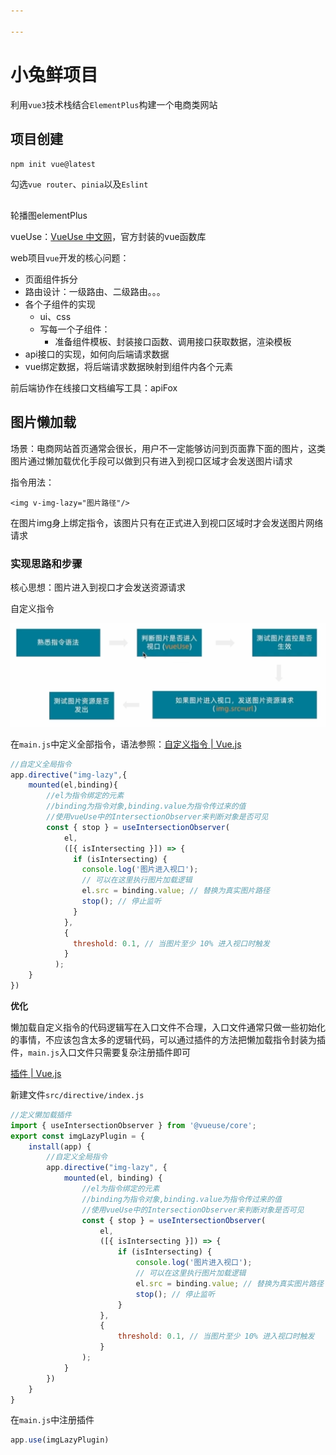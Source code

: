 ```yaml
---

---
```


# 小兔鲜项目

利用`vue3`技术栈结合`ElementPlus`构建一个电商类网站



## 项目创建

`npm init vue@latest`

勾选`vue router`、`pinia`以及`Eslint`

## 



轮播图elementPlus

vueUse：[VueUse 中文网](https://vueuse.nodejs.cn/)，官方封装的vue函数库





web项目`vue`开发的核心问题：

- 页面组件拆分
- 路由设计：一级路由、二级路由。。。
- 各个子组件的实现
  - ui、css
  - 写每一个子组件：
    - 准备组件模板、封装接口函数、调用接口获取数据，渲染模板
- api接口的实现，如何向后端请求数据
- vue绑定数据，将后端请求数据映射到组件内各个元素



前后端协作在线接口文档编写工具：apiFox



## 图片懒加载

场景：电商网站首页通常会很长，用户不一定能够访问到页面靠下面的图片，这类图片通过懒加载优化手段可以做到只有进入到视口区域才会发送图片i请求

指令用法：

```vue
<img v-img-lazy="图片路径"/>
```

在图片img身上绑定指令，该图片只有在正式进入到视口区域时才会发送图片网络请求

### 实现思路和步骤

核心思想：图片进入到视口才会发送资源请求

自定义指令

![image-20250504102643654](./%E5%B0%8F%E5%85%94%E9%B2%9C%E9%A1%B9%E7%9B%AE/image-20250504102643654.png)

在`main.js`中定义全部指令，语法参照：[自定义指令 | Vue.js](https://cn.vuejs.org/guide/reusability/custom-directives.html#introduction)

```js
//自定义全局指令
app.directive("img-lazy",{
    mounted(el,binding){
        //el为指令绑定的元素
        //binding为指令对象,binding.value为指令传过来的值
        //使用vueUse中的IntersectionObserver来判断对象是否可见
        const { stop } = useIntersectionObserver(
            el,
            ([{ isIntersecting }]) => {
              if (isIntersecting) {
                console.log('图片进入视口');
                // 可以在这里执行图片加载逻辑
                el.src = binding.value; // 替换为真实图片路径
                stop(); // 停止监听
              }
            },
            {
              threshold: 0.1, // 当图片至少 10% 进入视口时触发
            }
          );
    }
})
```

**优化**

懒加载自定义指令的代码逻辑写在入口文件不合理，入口文件通常只做一些初始化的事情，不应该包含太多的逻辑代码，可以通过插件的方法把懒加载指令封装为插件，`main.js`入口文件只需要复杂注册插件即可

[插件 | Vue.js](https://cn.vuejs.org/guide/reusability/plugins.html#introduction)

新建文件`src/directive/index.js`

```js
//定义懒加载插件
import { useIntersectionObserver } from '@vueuse/core';
export const imgLazyPlugin = {
    install(app) {
        //自定义全局指令
        app.directive("img-lazy", {
            mounted(el, binding) {
                //el为指令绑定的元素
                //binding为指令对象,binding.value为指令传过来的值
                //使用vueUse中的IntersectionObserver来判断对象是否可见
                const { stop } = useIntersectionObserver(
                    el,
                    ([{ isIntersecting }]) => {
                        if (isIntersecting) {
                            console.log('图片进入视口');
                            // 可以在这里执行图片加载逻辑
                            el.src = binding.value; // 替换为真实图片路径
                            stop(); // 停止监听
                        }
                    },
                    {
                        threshold: 0.1, // 当图片至少 10% 进入视口时触发
                    }
                );
            }
        })
    }
}
```

在`main.js`中注册插件

```js
app.use(imgLazyPlugin)
```

